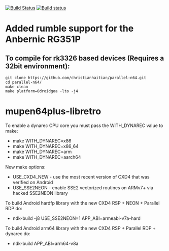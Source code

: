 [![Build Status](https://travis-ci.org/libretro/parallel-n64.svg?branch=master)](https://travis-ci.org/libretro/parallel-n64)
[![Build status](https://ci.appveyor.com/api/projects/status/iqe836smfugoy8ey/branch/master?svg=true)](https://ci.appveyor.com/project/bparker06/parallel-n64/branch/master)

# Added rumble support for the Anbernic RG351P

## To compile for rk3326 based devices (Requires a 32bit environment):
`git clone https://github.com/christianhaitian/parallel-n64.git` \
`cd parallel-n64/` \
`make clean` \
`make platform=Odroidgoa -lto -j4`

# mupen64plus-libretro

To enable a dynarec CPU core you must pass the WITH_DYNAREC value to make:
* make WITH_DYNAREC=x86
* make WITH_DYNAREC=x86_64
* make WITH_DYNAREC=arm
* make WITH_DYNAREC=aarch64

New make options:
* USE_CXD4_NEW - use the most recent version of CXD4 that was verified on Android
* USE_SSE2NEON - enable SSE2 vectorized routines on ARMv7+ via hacked SSE2NEON library

To build Android hardfp library with the new CXD4 RSP + NEON + Parallel RDP do:
* ndk-build -j8 USE_SSE2NEON=1 APP_ABI=armeabi-v7a-hard

To build Android arm64 library with the new CXD4 RSP + Parallel RDP + dynarec do:
* ndk-build APP_ABI=arm64-v8a
